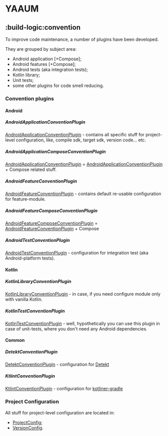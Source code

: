 # YAAUM

## :build-logic:convention

To improve code maintenance, a number of plugins have been developed.

They are grouped by subject area:

- Android application [+Compose];
- Android features [+Compose];
- Android tests (aka integration tests);
- Kotlin library;
- Unit tests;
- some other plugins for code smell reducing.

### Convention plugins

#### Android

##### AndroidApplicationConventionPlugin

[AndroidApplicationConventionPlugin](src%2Fmain%2Fkotlin%2Fdev%2Fyaaum%2Fconvention%2Fconventionplugin%2Fandroid%2FAndroidApplicationConventionPlugin.kt) -
contains all specific stuff for project-level configuration, like, compile sdk, target sdk, version
code... etc.

##### AndroidApplicationComposeConventionPlugin

[AndroidApplicationConventionPlugin](src%2Fmain%2Fkotlin%2Fdev%2Fyaaum%2Fconvention%2Fconventionplugin%2Fandroid%2FAndroidApplicationConventionPlugin.kt) = [AndroidApplicationConventionPlugin](src%2Fmain%2Fkotlin%2Fdev%2Fyaaum%2Fconvention%2Fconventionplugin%2Fandroid%2FAndroidApplicationConventionPlugin.kt) +
Compose related stuff.

##### AndroidFeatureConventionPlugin

[AndroidFeatureConventionPlugin](src%2Fmain%2Fkotlin%2Fdev%2Fyaaum%2Fconvention%2Fconventionplugin%2Fandroid%2FAndroidFeatureConventionPlugin.kt) -
contains default re-usable configuration for feature-module.

##### AndroidFeatureComposeConventionPlugin

[AndroidFeatureComposeConventionPlugin](src%2Fmain%2Fkotlin%2Fdev%2Fyaaum%2Fconvention%2Fconventionplugin%2Fandroid%2FAndroidFeatureComposeConventionPlugin.kt) = [AndroidFeatureConventionPlugin](src%2Fmain%2Fkotlin%2Fdev%2Fyaaum%2Fconvention%2Fconventionplugin%2Fandroid%2FAndroidFeatureConventionPlugin.kt) +
Compose

##### AndroidTestConventionPlugin

[AndroidTestConventionPlugin](src%2Fmain%2Fkotlin%2Fdev%2Fyaaum%2Fconvention%2Fconventionplugin%2Fandroid%2FAndroidTestConventionPlugin.kt) -
configuration for integration test (aka Android-platform tests).

#### Kotlin

##### KotlinLibraryConventionPlugin

[KotlinLibraryConventionPlugin](src%2Fmain%2Fkotlin%2Fdev%2Fyaaum%2Fconvention%2Fconventionplugin%2Fkotlin%2FKotlinLibraryConventionPlugin.kt) -
in case, if you need configure module only with vanilla Kotlin.

##### KotlinTestConventionPlugin

[KotlinTestConventionPlugin](src%2Fmain%2Fkotlin%2Fdev%2Fyaaum%2Fconvention%2Fconventionplugin%2Fkotlin%2FKotlinTestConventionPlugin.kt) -
well, hypothetically you can use this plugin in case of unit-tests, where you don't need any Android
dependencies.

#### Common

##### DetektConventionPlugin

[DetektConventionPlugin](src%2Fmain%2Fkotlin%2Fdev%2Fyaaum%2Fconvention%2Fconventionplugin%2Fcommon%2FDetektConventionPlugin.kt) -
configuration for [Detekt](https://github.com/detekt/detekt)

##### KtlintConventionPlugin

[KtlintConventionPlugin](src%2Fmain%2Fkotlin%2Fdev%2Fyaaum%2Fconvention%2Fconventionplugin%2Fcommon%2FKtlintConventionPlugin.kt) -
configuration for [kotliner-gradle](https://github.com/jeremymailen/kotlinter-gradle)

### Project Configuration

All stuff for project-level configuration are located in:

- [ProjectConfig](src%2Fmain%2Fkotlin%2Fdev%2Fyaaum%2Fconvention%2Fconfig%2FProjectConfig.kt);
- [VersionConfig](src%2Fmain%2Fkotlin%2Fdev%2Fyaaum%2Fconvention%2Fconfig%2FVersionConfig.kt).